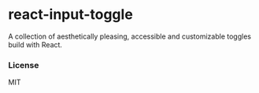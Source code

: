 # react-input-toggle

A collection of aesthetically pleasing, accessible and customizable toggles build with React.


### License

MIT
